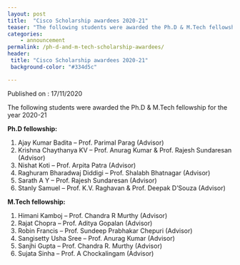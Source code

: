```yaml
---
layout: post
title:  "Cisco Scholarship awardees 2020-21"
teaser: "The following students were awarded the Ph.D & M.Tech fellowship for the year 2020-21"
categories:
    - announcement
permalink: /ph-d-and-m-tech-scholarship-awardees/
header:
 title: "Cisco Scholarship awardees 2020-21"
 background-color: "#334d5c"

---
```

Published on : 17/11/2020
 
The following students were awarded the Ph.D & M.Tech fellowship for the year 2020-21

**Ph.D fellowship:**

<ol style="list-style-type:decimal;">
    <li>Ajay Kumar Badita – Prof. Parimal Parag (Advisor)</li>
    <li>Krishna Chaythanya KV – Prof. Anurag Kumar & Prof. Rajesh Sundaresan (Advisor)</li>
    <li>Nishat Koti – Prof. Arpita Patra (Advisor)</li>
    <li>Raghuram Bharadwaj Diddigi – Prof. Shalabh Bhatnagar (Advisor)</li>
    <li>Sarath A Y – Prof. Rajesh Sundaresan (Advisor)</li>
    <li>Stanly Samuel – Prof. K.V. Raghavan & Prof. Deepak D’Souza (Advisor)</li>
</ol>


**M.Tech fellowship:**

<ol style="list-style-type:decimal;">
    <li>Himani Kamboj – Prof. Chandra R Murthy (Advisor)</li>
    <li>Rajat Chopra – Prof. Aditya Gopalan (Advisor)</li>
    <li>Robin Francis – Prof. Sundeep Prabhakar Chepuri (Advisor)</li>
    <li>Sangisetty Usha Sree – Prof. Anurag Kumar (Advisor)</li>
    <li>Sanjhi Gupta – Prof. Chandra R. Murthy (Advisor)</li>
    <li>Sujata Sinha – Prof. A Chockalingam (Advisor)</li>
</ol>

